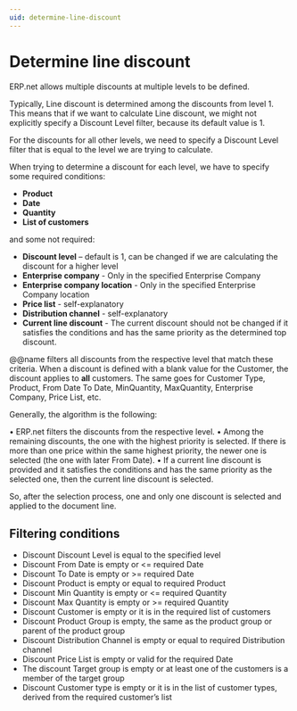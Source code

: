 ```yaml
---
uid: determine-line-discount
---
```


# Determine line discount

ERP.net allows multiple discounts at multiple levels to be defined.

Typically, Line discount is determined among the discounts from level 1. This means that if we want to calculate Line discount, we might not explicitly specify a Discount Level filter, because its default value is 1.

For the discounts for all other levels, we need to specify a Discount Level filter that is equal to the level we are trying to calculate.

When trying to determine a discount for each level, we have to specify some required conditions:
 
- **Product**
- **Date**
- **Quantity**
- **List of customers**

and some not required:
 
-	**Discount level** – default is 1, can be changed if we are calculating the discount for a higher level
- **Enterprise company** - Only in the specified Enterprise Company
- **Enterprise company location** - Only in the specified Enterprise Company location
- **Price list** - self-explanatory
- **Distribution channel** - self-explanatory
- **Current line discount** - The current discount should not be changed if it satisfies the conditions and has the same priority as the determined top discount.

@@name filters all discounts from the respective level that match these criteria. When a discount is defined with a blank value for the Customer, the discount applies to **all** customers. The same goes for Customer Type, Product, From Date To Date, MinQuantity, MaxQuantity, Enterprise Company, Price List, etc.
 

Generally, the algorithm is the following:

•	ERP.net filters the discounts from the respective level.
•	Among the remaining discounts, the one with the highest priority is selected. If there is more than one price within the same highest priority, the newer one is selected (the one with later From Date).
•	If a current line discount is provided and it satisfies the conditions and has the same priority as the selected one, then the current line discount is selected.

So, after the selection process, one and only one discount is selected and applied to the document line.

 
## Filtering conditions

- Discount Discount Level is equal to the specified level
- Discount From Date is empty or <= required Date
- Discount To Date is empty or >= required Date
- Discount Product is empty or equal to required Product
- Discount Min Quantity is empty or <= required Quantity
- Discount Max Quantity is empty or >= required Quantity
- Discount Customer is empty or it is in the required list of customers
- Discount Product Group is empty, the same as the product group or parent of the product group
- Discount Distribution Channel is empty or equal to required Distribution channel 
- Discount Price List is empty or valid for the required Date
- The discount Target group is empty or at least one of the customers is a member of the target group
- Discount Customer type is empty or it is in the list of customer types, derived from the required customer’s list

